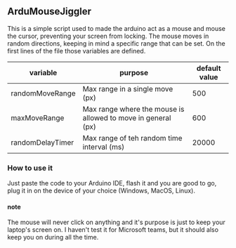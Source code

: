 ## ArduMouseJiggler

This is a simple script used to made the arduino act as a mouse and mouse the cursor, preventing your screen from locking. 
The mouse moves in random directions, keeping in mind a specific range that can be set. 
On the first lines of the file those variables are defined.

| variable | purpose | default value |
| --- | --- | --- |
| randomMoveRange | Max range in a single move (px) | 500 |
| maxMoveRange | Max range where the mouse is allowed to move in general (px) | 600 |
| randomDelayTimer | Max range of teh random time interval (ms) | 20000 |

### How to use it

Just paste the code to your Arduino IDE, flash it and you are good to go, plug it in on the device of your choice (Windows, MacOS, Linux). 


#### note

The mouse will never click on anything and it's purpose is just to keep your laptop's screen on. 
I haven't test it for Microsoft teams, but it should also keep you on during all the time. 
